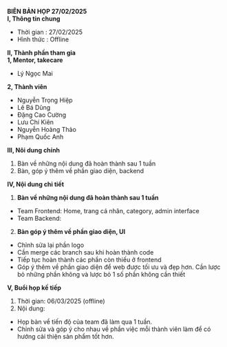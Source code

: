**BIÊN BẢN HỌP 27/02/2025**  
**I, Thông tin chung**

- Thời gian : 27/02/2025  
- Hình thức : Offline

**II, Thành phần tham gia**  
**1, Mentor, takecare**

- Lý Ngọc Mai

**2, Thành viên**

- Nguyễn Trọng Hiệp  
- Lê Bá Dũng  
- Đặng Cao Cường  
- Lưu Chí Kiên  
- Nguyễn Hoàng Thảo  
- Phạm Quốc Anh

**III, Nôi dung chính**

1. Bàn về những nội dung đã hoàn thành sau 1 tuần  
2. Bàn, góp ý thêm về phần giao diện, backend

**IV, Nội dung chi tiết**

1. **Bàn về những nội dung đã hoàn thành sau 1 tuần**  
- Team Frontend:  Home, trang cá nhân, category, admin interface  
- Team Backend:   
2. **Bàn góp ý thêm về phần giao diện, UI**  
- Chỉnh sửa lại phần logo  
- Cần merge các branch sau khi hoàn thành code  
- Tiếp tục hoàn thành các phần còn thiếu ở frontend  
- Góp ý thêm về phần giao diện để web được tối ưu và đẹp hơn. Cần lược bỏ những phần không và lược bỏ 1 số phần không cần thiết

**V, Buổi họp kế tiếp**

1. Thời gian: 06/03/2025 (offline)  
2. Nội dung:  
- Họp bàn về tiến độ của team đã làm qua 1 tuần.  
- Chỉnh sửa và góp ý cho nhau về phần việc mỗi thành viên làm để có hướng cải thiện sản phẩm tốt hơn.